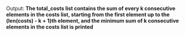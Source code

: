Output: **The total_costs list contains the sum of every k consecutive elements in the costs list, starting from the first element up to the (len(costs) - k + 1)th element, and the minimum sum of k consecutive elements in the costs list is printed**